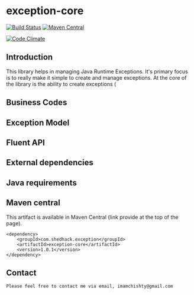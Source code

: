 # exception-core

[![Build Status](https://travis-ci.org/imamchishty/exception-core.svg?branch=master "Travis CI")](https://travis-ci.org/imamchishty/exception-core) [![Maven Central](https://maven-badges.herokuapp.com/maven-central/com.shedhack.exception/exception-core/badge.svg?style=plastic)](https://maven-badges.herokuapp.com/maven-central/com.shedhack.exception/exception-core) 


[![Code Climate](https://img.shields.io/codeclimate/coverage/github/imamchishty/exception-core.svg)]()

## Introduction

This library helps in managing Java Runtime Exceptions. It's primary focus is to really make it simple to create and manage exceptions.
At the core of the library is the ability to create exceptions (

## Business Codes


## Exception Model


## Fluent API


## External dependencies


## Java requirements


## Maven central

This artifact is available in Maven Central (link provide at the top of the page).
 
    <dependency>
        <groupId>com.shedhack.exception</groupId>
        <artifactId>exception-core</artifactId>
        <version>1.0.1</version>
    </dependency>    


Contact
-------

	Please feel free to contact me via email, imamchishty@gmail.com




